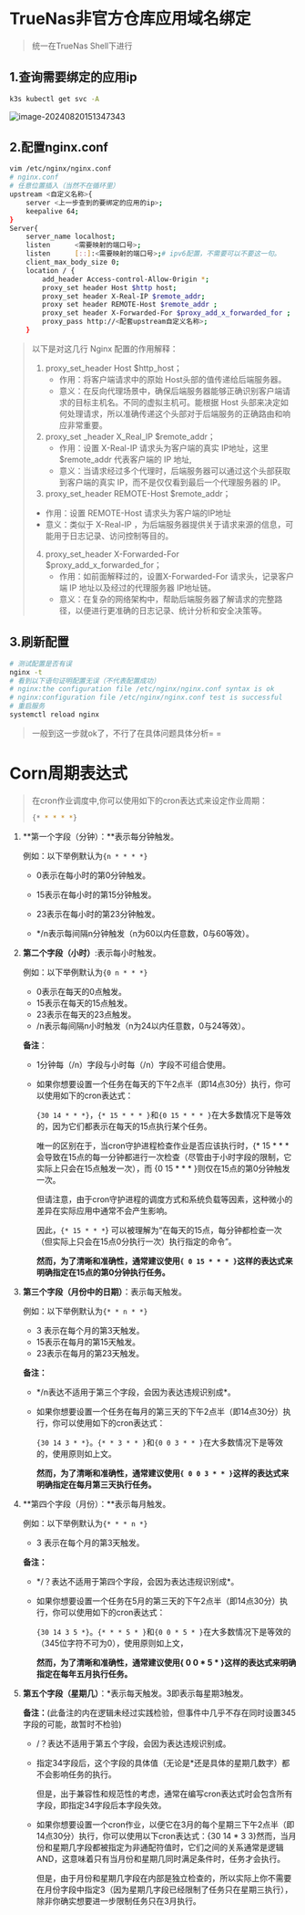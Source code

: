 # TrueNas非官方仓库应用域名绑定

> 统一在TrueNas Shell下进行

## 1.查询需要绑定的应用ip

```sh
k3s kubectl get svc -A
```

![image-20240820151347343](https://cdn.jsdelivr.net/gh/QiGoki/MADPic@Pic/Pic/C%3A/Users/65405/AppData/Roaming/Typora/typora-user-images/image-20240820151347343.png)

## 2.配置nginx.conf

```sh
vim /etc/nginx/nginx.conf
# nginx.conf
# 任意位置插入（当然不在循环里）
upstream <自定义名称>{
	server <上一步查到的要绑定的应用的ip>;
	keepalive 64;
}
Server{
	server_name localhost;
	listen		<需要映射的端口号>;
	listen		[::]:<需要映射的端口号>;# ipv6配置，不需要可以不要这一句。
	client_max_body_size 0;
	location / {
		add_header Access-control-Allow-0rigin *;
		proxy_set header Host $http host;
		proxy_set header X-Real-IP $remote_addr;
		proxy set header REMOTE-Host $remote_addr ;
		proxy_set header X-Forwarded-For $proxy_add_x_forwarded_for ;
		proxy_pass http://<配套upstream自定义名称>;
	}

```

> 以下是对这几行 Nginx 配置的作用解释：
> 1. proxy_set_header Host $http_host；
>    - 作用：将客户端请求中的原始 Host头部的值传递给后端服务器。
>    - 意义：在反向代理场景中，确保后端服务器能够正确识别客户端请求的目标主机名。不同的虚拟主机可。能根据 Host 头部来决定如何处理请求，所以准确传递这个头部对于后端服务的正确路由和响应非常重要。
> 2. proxy_set _header X_Real_IP $remote_addr；
>    - 作用：设置 X-Real-IP 请求头为客户端的真实 IP地址，这里 $remote_addr 代表客户端的 IP 地址,
>    - 意义：当请求经过多个代理时，后端服务器可以通过这个头部获取到客户端的真实 IP，而不是仅仅看到最后一个代理服务器的 IP。
> 3.  proxy_set_header REMOTE-Host $remote_addr；
>    - 作用：设置 REMOTE-Host 请求头为客户端的IP地址
>    - 意义：类似于 X-Real-IP ，为后端服务器提供关于请求来源的信息，可能用于日志记录、访问控制等目的。
> 4. proxy_set_header X-Forwarded-For $proxy_add_x_forwarded_for；
>    - 作用：如前面解释过的，设置X-Forwarded-For 请求头，记录客户端 IP 地址以及经过的代理服务器 IP地址链。
>    - 意义：在复杂的网络架构中，帮助后端服务器了解请求的完整路径，以便进行更准确的日志记录、统计分析和安全决策等。

## 3.刷新配置

``` sh
# 测试配置是否有误
nginx -t
# 看到以下语句证明配置无误（不代表配置成功）
# nginx:the configuration file /etc/nginx/nginx.conf syntax is ok
# nginx:configuration file /etc/nginx/nginx.conf test is successful
# 重启服务
systemctl reload nginx
```

> 一般到这一步就ok了，不行了在具体问题具体分析= =



# Corn周期表达式

> 在cron作业调度中,你可以使用如下的cron表达式来设定作业周期：
> ```sh
> {* * * * *}
> ```

1. **第一个字段（分钟）：**表示每分钟触发。

   例如：以下举例默认为`{n * * * *}`

   - 0表示在每小时的第0分钟触发。

   - 15表示在每小时的第15分钟触发。

   - 23表示在每小时的第23分钟触发。

   - */n表示每间隔n分钟触发（n为60以内任意数，0与60等效）。

     

2. **第二个字段（小时）**:表示每小时触发。

   例如：以下举例默认为`{0 n * * *}`

   - 0表示在每天的0点触发。
   - 15表示在每天的15点触发。
   - 23表示在每天的23点触发。
   - /n表示每间隔n小时触发（n为24以内任意数，0与24等效）。

   **备注**：

   - 1分钟每（/n）字段与小时每（/n）字段不可组合使用。

   - 如果你想要设置一个任务在每天的下午2点半（即14点30分）执行，你可以使用如下的cron表达式：

     `{30 14 * * *}`，`{* 15 * * * }`和`{0 15 * * * }`在大多数情况下是等效的，因为它们都表示在每天的15点执行某个任务。

     唯一的区别在于，当cron守护进程检查作业是否应该执行时，{* 15 * * * 会导致在15点的每一分钟都进行一次检查（尽管由于小时字段的限制，它实际上只会在15点触发一次），而 {0 15 * * * }则仅在15点的第0分钟触发一次。

     但请注意，由于cron守护进程的调度方式和系统负载等因素，这种微小的差异在实际应用中通常不会产生影响。

     因此，`{* 15 * * *`} 可以被理解为“在每天的15点，每分钟都检查一次（但实际上只会在15点0分执行一次）执行指定的命令”。

     **然而，为了清晰和准确性，通常建议使用`{ 0 15 * * * }`这样的表达式来明确指定在15点的第0分钟执行任务。**

     

3. **第三个字段（月份中的日期）**：表示每天触发。

   例如：以下举例默认为`{* * n * *}`

   - 3 表示在每个月的第3天触发。
   - 15表示在每月的第15天触发。
   - 23表示在每月的第23天触发。

   **备注：**

   - \*/n表达不适用于第三个字段，会因为表达违规识别成\*。

   - 如果你想要设置一个任务在每月的第三天的下午2点半（即14点30分）执行，你可以使用如下的cron表达式：

     `{30 14 3 * *}`。`{* * 3 * * }`和`{0 0 3 * * }`在大多数情况下是等效的，使用原则如上文。

     **然而，为了清晰和准确性，通常建议使用`{ 0 0 3 * * }`这样的表达式来明确指定在每月第三天执行任务。**

     

4. **第四个字段（月份）：**表示每月触发。

   例如：以下举例默认为`{* * * n *}`

   - 3 表示在每个月的第3天触发。

   **备注：**

   - \*/？表达不适用于第四个字段，会因为表达违规识别成*。

   - 如果你想要设置一个任务在5月的第三天的下午2点半（即14点30分）执行，你可以使用如下的cron表达式：

     `{30 14 3 5 *}`。`{* * * 5 * }`和`{0 0 * 5 * }`在大多数情况下是等效的（345位字符不可为0），使用原则如上文，

     **然而，为了清晰和准确性，通常建议使用{ 0 0 * 5 * }这样的表达式来明确指定在每年五月执行任务。**

     

5. **第五个字段（星期几）**：*表示每天触发。3即表示每星期3触发。

   **备注：**(此备注的内在逻辑未经过实践检验，但事件中几乎不存在同时设置345字段的可能，故暂时不检验)

   - /？表达不适用于第五个字段，会因为表达违规识别成。

   - 指定34字段后，这个字段的具体值（无论是*还是具体的星期几数字）都不会影响任务的执行。

     但是，出于兼容性和规范性的考虑，通常在编写cron表达式时会包含所有字段，即指定34字段后本字段失效。

   - 如果你想要设置一个cron作业，以便它在3月的每个星期三下午2点半（即14点30分）执行，你可以使用以下cron表达式：{30 14 * 3 3}然而，当月份和星期几字段都被指定为非通配符值时，它们之间的关系通常是逻辑AND，这意味着只有当月份和星期几同时满足条件时，任务才会执行。

     但是，由于月份和星期几字段在内部是独立检查的，所以实际上你不需要在月份字段中指定3（因为星期几字段已经限制了任务只在星期三执行），除非你确实想要进一步限制任务只在3月执行。